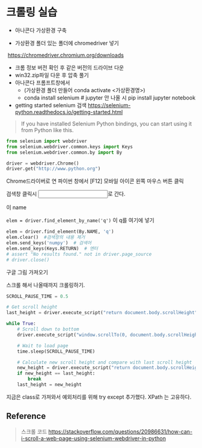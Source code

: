 # 크롤링 실습

- 아나콘다 가상환경 구축

- 가상환경 폴더 있는 폴더에 chromedriver 넣기 

​	https://chromedriver.chromium.org/downloads 

- 크롬 정보 버전 확인 후 같은 버전의 드라이브 다운
- win32.zip파일 다운 후 압축 풀기
- 아나콘다 프롬프트창에서
  - (가상환경 폴더 만들어 conda activate <가상환경명>)
  - conda install selenium
    \# jupyter 안 나올 시
    pip install jupyter notebook
- getting started selenium 검색 https://selenium-python.readthedocs.io/getting-started.html

>  If you have installed Selenium Python bindings, you can start using it from Python like this.

```python
from selenium import webdriver
from selenium.webdriver.common.keys import Keys
from selenium.webdriver.common.by import By

driver = webdriver.Chrome()
driver.get("http://www.python.org")
```

Chrome드라이버로 연 파이썬 창에서 [F12] 모바일 아이콘 왼쪽 마우스 버튼 클릭

검색창 클릭시 <input id="id-search-field" name="q">로 간다.

이 name

`elem = driver.find_element_by_name('q')`  이 q를 여기에 넣기

```python
elem = driver.find_element(By.NAME, 'q')
elem.clear()  #검색창의 내용 제거
elem.send_keys('numpy')  # 검색어
elem.send_keys(Keys.RETURN)  # 엔터
# assert "No results found." not in driver.page_source
# driver.close()
```

구글 그림 가져오기





스크롤 해서 나올때까지 크롤링하기.

```python
SCROLL_PAUSE_TIME = 0.5

# Get scroll height
last_height = driver.execute_script("return document.body.scrollHeight")

while True:
    # Scroll down to bottom
    driver.execute_script("window.scrollTo(0, document.body.scrollHeight);")

    # Wait to load page
    time.sleep(SCROLL_PAUSE_TIME)

    # Calculate new scroll height and compare with last scroll height
    new_height = driver.execute_script("return document.body.scrollHeight")
    if new_height == last_height:
        break
    last_height = new_height
```

지금은 class로 가져와서 예외처리를 위해 try except 추가했다. XPath 는 고유하다.







## Reference

> 스크롤 코드 https://stackoverflow.com/questions/20986631/how-can-i-scroll-a-web-page-using-selenium-webdriver-in-python